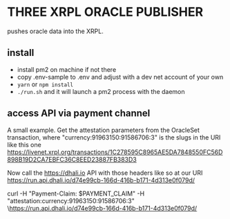 # THREE XRPL ORACLE PUBLISHER

pushes oracle data into the XRPL.

## install
- install pm2 on machine if not there
- copy .env-sample to .env and adjust with a dev net account of your own
- `yarn` or `npm install`
- `./run.sh` and it will launch a pm2 process with the daemon


## access API via payment channel

A small example.
Get the attestation parameters from the OracleSet transaction, where "currency:91963150:91586706:3" is the slugs in the URI like this one https://livenet.xrpl.org/transactions/1C278595C8965AE5DA7848550FC56D898B19D2CA7EBFC36C8EED23887FB383D3

Now call the https://dhali.io API with those headers like so at our URI https://run.api.dhali.io/d74e99cb-166d-416b-b171-4d313e0f079d/

curl -H "Payment-Claim: $PAYMENT_CLAIM" -H "attestation:currency:91963150:91586706:3" \https://run.api.dhali.io/d74e99cb-166d-416b-b171-4d313e0f079d/